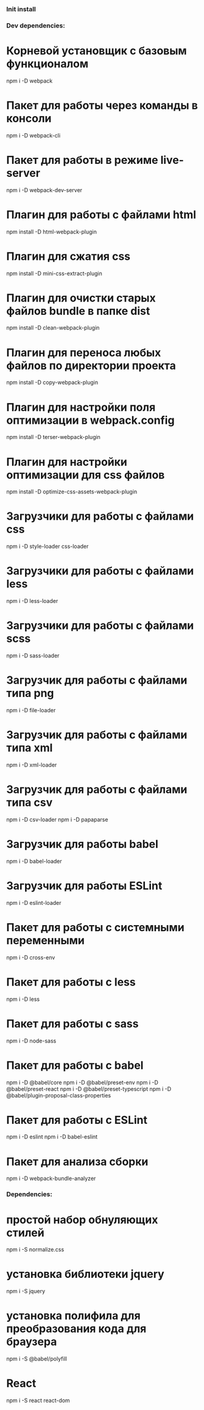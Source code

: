 ### Init install


### Dev dependencies:
# Корневой установщик с базовым функционалом
npm i -D webpack
# Пакет для работы через команды в консоли
npm i -D webpack-cli
# Пакет для работы в режиме live-server
npm i -D webpack-dev-server

# Плагин для работы с файлами html
npm install -D html-webpack-plugin
# Плагин для сжатия css
npm install -D mini-css-extract-plugin
# Плагин для очистки старых файлов bundle в папке dist
npm install -D clean-webpack-plugin
# Плагин для переноса любых файлов по директории проекта
npm install -D copy-webpack-plugin
# Плагин для настройки поля оптимизации в webpack.config
npm install -D terser-webpack-plugin
# Плагин для настройки оптимизации для css файлов
npm install -D optimize-css-assets-webpack-plugin

# Загрузчики для работы с файлами css
npm i -D style-loader css-loader
# Загрузчики для работы с файлами less
npm i -D less-loader
# Загрузчики для работы с файлами scss
npm i -D sass-loader
# Загрузчик для работы с файлами типа png
npm i -D file-loader
# Загрузчик для работы с файлами типа xml
npm i -D xml-loader
# Загрузчик для работы с файлами типа csv
npm i -D csv-loader
npm i -D papaparse
# Загрузчик для работы babel
npm i -D babel-loader
# Загрузчик для работы ESLint
npm i -D eslint-loader

# Пакет для работы с системными переменными
npm i -D cross-env
# Пакет для работы с less
npm i -D less
# Пакет для работы с sass
npm i -D node-sass
# Пакет для работы с babel
npm i -D @babel/core
npm i -D @babel/preset-env
npm i -D @babel/preset-react
npm i -D @babel/preset-typescript
npm i -D @babel/plugin-proposal-class-properties
# Пакет для работы с ESLint
npm i -D eslint
npm i -D babel-eslint
# Пакет для анализа сборки
npm i -D webpack-bundle-analyzer


### Dependencies:
# простой набор обнуляющих стилей 
npm i -S normalize.css

# установка библиотеки jquery
npm i -S jquery

# установка полифила для преобразования кода для браузера
npm i -S @babel/polyfill

# React
npm i -S react react-dom
